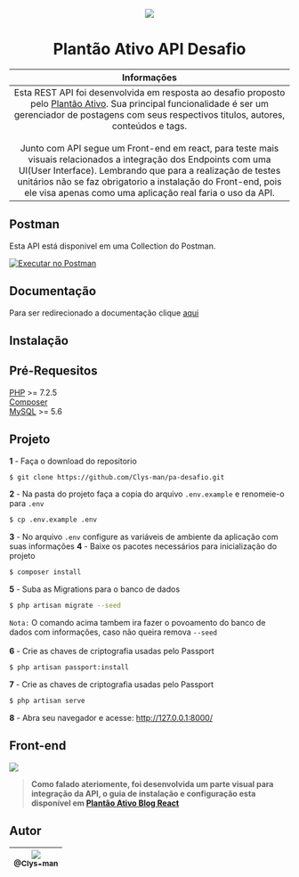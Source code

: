 <p align="center"><a href="https://plantaoativo.com/" target="_blank"><img src="https://plantaoativo.com/wp-content/uploads/2020/03/logo-pa.png"></a></p>

<h1 align="center">Plantão Ativo API Desafio</h1>

| Informações |
|:------------:|
| Esta REST API foi desenvolvida em resposta ao desafio proposto pelo [Plantão Ativo](https://plantaoativo.com/). Sua principal funcionalidade é ser um gerenciador de postagens com seus respectivos titulos, autores, conteúdos e tags. <br><br> Junto com API segue um Front-end em react, para teste mais visuais relacionados a integração dos Endpoints com uma UI(User Interface). Lembrando que para a realização de testes unitários não se faz obrigatorio a instalação do Front-end, pois ele visa apenas como uma aplicação real faria o uso da API. |


## Postman
Esta API está disponivel em uma Collection do Postman. 

[![Executar no Postman](https://run-beta.pstmn.io/button.svg)](https://app.getpostman.com/run-collection/)

## Documentação
Para ser redirecionado a documentação clique [aqui](https://disease.sh/docs/)

## Instalação
## Pré-Requesitos

[PHP](https://www.php.net/downloads.php) >= 7.2.5<br>
[Composer](https://getcomposer.org/download/)<br>
[MySQL](https://www.mysql.com/downloads/) >= 5.6<br>

## Projeto
**1** - Faça o download do repositorio
```bash
$ git clone https://github.com/Clys-man/pa-desafio.git
```
**2**  - Na pasta do projeto faça a copia do arquivo `.env.example` e renomeie-o para `.env`
```bash
$ cp .env.example .env
```
**3**  - No arquivo `.env` configure as variáveis de ambiente da aplicação com suas informações
**4**  - Baixe os pacotes necessários para inicialização do projeto
```bash
$ composer install
```
**5**  - Suba as Migrations para o banco de dados
```bash
$ php artisan migrate --seed
```
`Nota:` O comando acima tambem ira fazer o povoamento do banco de dados com informações, caso não queira remova `--seed`<br><br>
**6**  - Crie as chaves de criptografia usadas pelo Passport
```bash
$ php artisan passport:install
```
**7**  - Crie as chaves de criptografia usadas pelo Passport
```bash
$ php artisan serve
```
**8**  - Abra seu navegador e acesse: http://127.0.0.1:8000/

## Front-end
<img src="https://i.imgur.com/adv8QH1.png">

> **Como falado ateriomente, foi desenvolvida um parte visual para integração da API, o guia de instalação e configuração esta disponível em [Plantão Ativo Blog React](https://github.com/Clys-man/login-page-react)**

## Autor

| [<img src="https://avatars0.githubusercontent.com/u/62316222?s=60&v=4"><br><sub>@Clys-man</sub>](https://github.com/Clys-man) |
| :---: |
